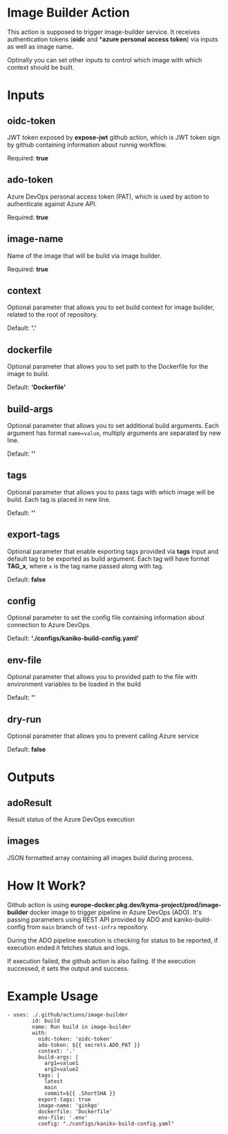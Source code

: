 # Image Builder Action

This action is supposed to trigger image-builder service. It receives authentication tokens (**oidc** and ***azure personal access token**) via inputs as well as image name.

Optinally you can set other inputs to control which image with which context should be built.

# Inputs

## **oidc-token**

JWT token exposed by **expose-jwt** github action, which is JWT token sign by github containing information about runnig workflow.

Required: **true**

## **ado-token**

Azure DevOps personal access token (PAT), which is used by action to authenticate against Azure API.

Required: **true**

## **image-name**

Name of the image that will be build via image builder.

Required: **true**

## **context**

Optional parameter that allows you to set build context for image builder, related to the root of repository.

Default: **'.'**

## **dockerfile**

Optional parameter that allows you to set path to the Dockerfile for the image to build.

Default: **'Dockerfile'**

## **build-args**

Optional parameter that allows you to set additional build arguments.
Each argument has format `name=value`, multiply arguments are separated by new line.

Default: **''**

## **tags**

Optional parameter that allows you to pass tags with which image will be build. Each tag is placed in new line.

Default: **''**

## **export-tags**

Optional parameter that enable exporting tags provided via **tags** input and default tag to be exported as build argument.
Each tag will have format **TAG_x**, where `x` is the tag name passed along with tag.

Default: **false**

## **config**

Optional parameter to set the config file containing information about connection to Azure DevOps.

Default: **'./configs/kaniko-build-config.yaml'**

## **env-file**

Optional parameter that allows you to provided path to the file with environment variables to be loaded in the build

Default: **''**

## **dry-run**

Optional parameter that allows you to prevent calling Azure service

Default: **false**

# Outputs

## **adoResult**

Result status of the Azure DevOps execution

## **images**

JSON formatted array containing all images build during process.

# How It Work?

Github action is using **europe-docker.pkg.dev/kyma-project/prod/image-builder** docker image to trigger pipeline in Azure DevOps (ADO). It's passing parameters using REST API provided by ADO and kaniko-build-config from `main` branch of `test-infra` repository.

During the ADO pipeline execution is checking for status to be reported, if execution ended it fetches status and logs.

If execution failed, the github action is also failing. If the execution successed, it sets the output and success.

# Example Usage

```
- uses: ./.github/actions/image-builder
        id: build
        name: Run build in image-builder
        with:
          oidc-token: 'oidc-token'
          ado-token: ${{ secrets.ADO_PAT }}
          context: '.'
          build-args: |
            arg1=value1
            arg2=value2
          tags: |
            latest
            main
            commit=${{ .ShortSHA }}
          export-tags: true
          image-name: 'ginkgo'
          dockerfile: 'Dockerfile'
          env-file: '.env'
          config: "./configs/kaniko-build-config.yaml"
```